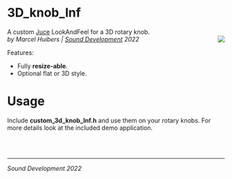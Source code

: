 # 3D_knob_lnf
A custom [Juce](https://juce.com/) LookAndFeel for a 3D rotary knob.<br>
<img align="right" src="https://www.sounddevelopment.nl/sd/resources/images/3d_knob_lnf/3d_custom_knob.gif">
*by Marcel Huibers | [Sound Development](https://www.sounddevelopment.nl) 2022*


Features:
- Fully **resize-able**.
- Optional flat or 3D style.

# Usage

Include **custom_3d_knob_lnf.h** and use them on your rotary knobs.
For more details look at the included demo application.

<br><br>

-----
*Sound Development 2022*
